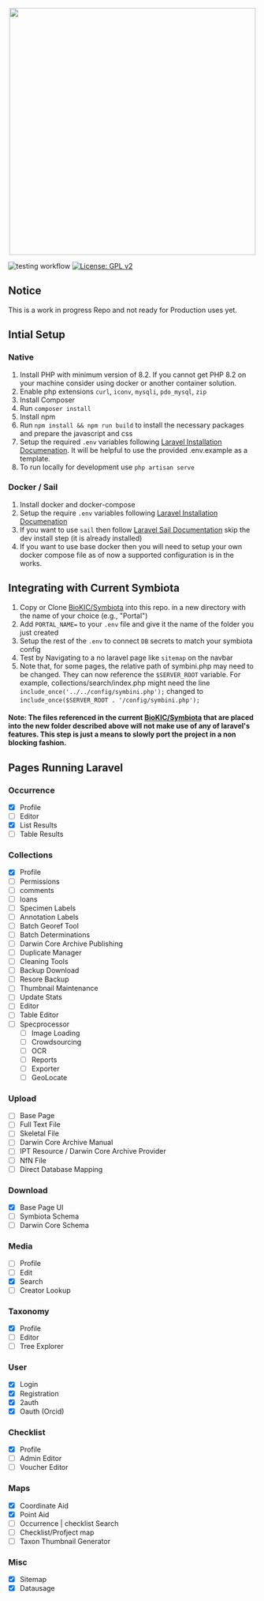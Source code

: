 <p align="center">
    <a href="https://symbiota.org/" target="_blank">
        <picture>
			<source width="500" media="(prefers-color-scheme: dark)" srcset="https://github.com/user-attachments/assets/94a3507e-675f-4fe8-8504-12a567f268e9">
			<source width="500" media="(prefers-color-scheme: light)" srcset="https://symbiota.org/wp-content/uploads/LogoSymbiotaPNG-1024x682.png">
            <img width="500px" src="https://github.com/user-attachments/assets/94a3507e-675f-4fe8-8504-12a567f268e9" />
		</picture>
    </a>
</p>

![testing workflow](https://github.com/BioKIC/Symbiota-Laravel/actions/workflows/ci-cd.yml/badge.svg)
[![License: GPL v2](https://img.shields.io/badge/License-GPL_v2-blue.svg)](https://www.gnu.org/licenses/old-licenses/gpl-2.0.en.html)

## Notice
This is a work in progress Repo and not ready for Production uses yet.

## Intial Setup
### Native 
1. Install PHP with minimum version of 8.2. If you cannot get PHP 8.2 on your machine consider using docker or another container solution.
2. Enable php extensions `curl`, `iconv`, `mysqli`, `pdo_mysql`, `zip`
3. Install Composer
4. Run `composer install`
5. Install npm
6. Run `npm install && npm run build` to install the necessary packages and prepare the javascript and css
7. Setup the required `.env` variables following [Laravel Installation Documenation](https://laravel.com/docs/11.x/installation#environment-based-configuration). It will be helpful to use the provided .env.example as a template.
8. To run locally for development use `php artisan serve`

### Docker / Sail
1. Install docker and docker-compose
2. Setup the require `.env` variables following [Laravel Installation Documenation](https://laravel.com/docs/11.x/installation#environment-based-configuration)
3. If you want to use `sail` then follow [Laravel Sail Documentation](https://laravel.com/docs/11.x/sail) skip the dev install step (it is already installed)
4. If you want to use base docker then you will need to setup your own docker compose file as of now a supported configuration is in the works.

## Integrating with Current Symbiota
1. Copy or Clone [BioKIC/Symbiota](https://github.com/BioKIC/Symbiota) into this repo. in a new directory with the name of your choice (e.g., "Portal")
2. Add `PORTAL_NAME=` to your `.env` file and give it the name of the folder you just created
3. Setup the rest of the `.env` to connect `DB` secrets to match your symbiota config
4. Test by Navigating to a no laravel page like `sitemap` on the navbar
5. Note that, for some pages, the relative path of symbini.php may need to be changed. They can now reference the `$SERVER_ROOT` variable. For example, collections/search/index.php might need the line `include_once('../../config/symbini.php');` changed to `include_once($SERVER_ROOT . '/config/symbini.php');`

#### Note: The files referenced in the current [BioKIC/Symbiota](https://github.com/BioKIC/Symbiota) that are placed into the new folder described above will not make use of any of laravel's features. This step is just a means to slowly port the project in a non blocking fashion. 

## Pages Running Laravel
### Occurrence
 - [x] Profile
 - [ ] Editor
 - [x] List Results
 - [ ] Table Results
       
### Collections
- [x] Profile
- [ ] Permissions
- [ ] comments
- [ ] loans
- [ ] Specimen Labels
- [ ] Annotation Labels
- [ ] Batch Georef Tool
- [ ] Batch Determinations
- [ ] Darwin Core Archive Publishing
- [ ] Duplicate Manager
- [ ] Cleaning Tools
- [ ] Backup Download
- [ ] Resore Backup
- [ ] Thumbnail Maintenance
- [ ] Update Stats
- [ ] Editor
- [ ] Table Editor
- [ ] Specprocessor
  - [ ] Image Loading
  - [ ] Crowdsourcing
  - [ ] OCR
  - [ ] Reports
  - [ ] Exporter
  - [ ] GeoLocate
      
### Upload
- [ ] Base Page
- [ ] Full Text File
- [ ] Skeletal File
- [ ] Darwin Core Archive Manual
- [ ] IPT Resource / Darwin Core Archive Provider
- [ ] NfN File
- [ ] Direct Database Mapping

### Download
- [x] Base Page UI
- [ ] Symbiota Schema
- [ ] Darwin Core Schema 

### Media
- [ ] Profile
- [ ] Edit
- [x] Search
- [ ] Creator Lookup
      
### Taxonomy
- [x] Profile
- [ ] Editor
- [ ] Tree Explorer

### User
- [x] Login
- [x] Registration
- [x] 2auth
- [x] Oauth (Orcid)

### Checklist
- [x] Profile
- [ ] Admin Editor
- [ ] Voucher Editor
      
### Maps
- [x] Coordinate Aid
- [x] Point Aid
- [ ] Occurrence | checklist Search
- [ ] Checklist/Profject map
- [ ] Taxon Thumbnail Generator

### Misc
- [x] Sitemap
- [x] Datausage
